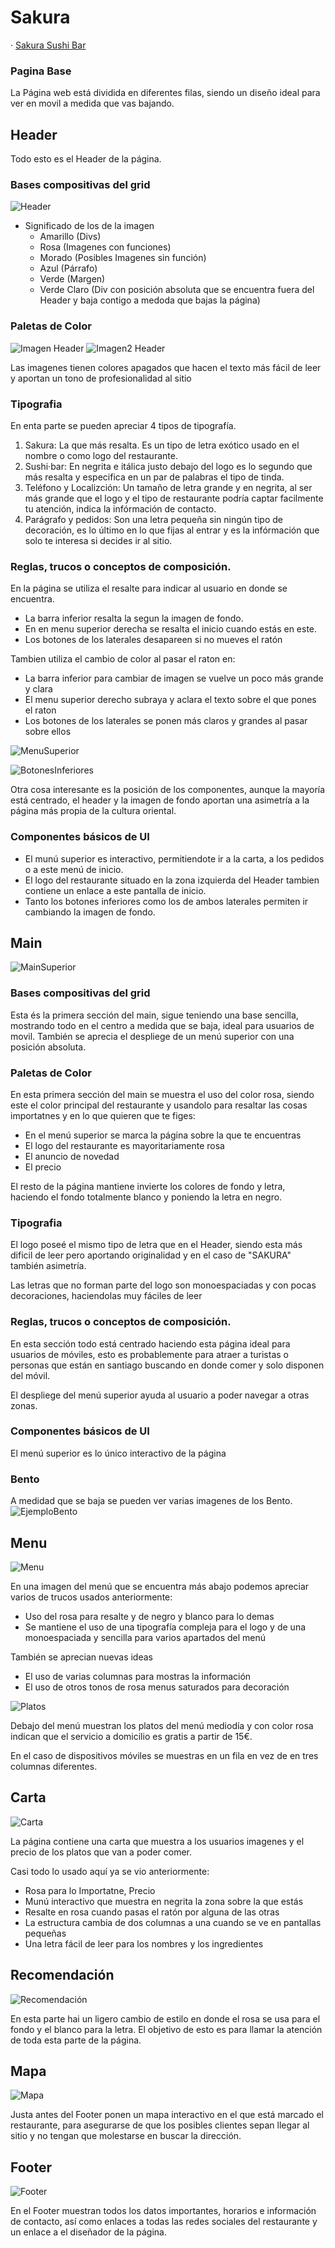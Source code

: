 # Sakura

· [Sakura Sushi Bar](https://sakurasushi-bar.es/)

### Pagina Base
La Página web está dividida en diferentes filas, siendo un diseño ideal para ver en movil a medida que vas bajando.


## Header
Todo esto es el Header de la página.

### Bases compositivas del grid

![Header](img\terminadas\Header.png "Header Sakura")

* Significado de los de la imagen
    * Amarillo  (Divs)
    * Rosa      (Imagenes con funciones)
    * Morado    (Posibles Imagenes sin función)
    * Azul      (Párrafo)
    * Verde     (Margen)
    * Verde Claro (Div con posición absoluta que se encuentra fuera del Header y baja contigo a medoda que bajas la página)

### Paletas de Color

![Imagen Header](img\terminadas\ImgHeader.png "Imagen Header Sakura")
![Imagen2 Header](img\terminadas\ImgHeader2.png "Imagen2 Header  Sakura")

Las imagenes tienen colores apagados que hacen el texto más fácil de leer y aportan un tono de profesionalidad al sitio

### Tipografia
En enta parte se pueden apreciar 4 tipos de tipografía.

 1. Sakura: La que más resalta. Es un tipo de letra exótico usado en el nombre o como logo del restaurante.
 2. Sushi·bar: En negrita e itálica justo debajo del logo es lo segundo que más resalta y especifica en un par de palabras el tipo de tinda.
 3. Teléfono y Localizción: Un tamaño de letra grande y en negrita, al ser más grande que el logo y el tipo de restaurante podría captar facilmente tu atención, indica la infórmación de contacto.
 4. Parágrafo y pedidos: Son una letra pequeña sin ningún tipo de decoración, es lo último en lo que fijas al entrar y es la infórmación que solo te interesa si decides ir al sitio.

### Reglas, trucos o conceptos de composición.
En la página se utiliza el resalte para indicar al usuario en donde se encuentra. 
 * La barra inferior resalta la segun la imagen de fondo.
 * En en menu superior derecha se resalta el inicio cuando estás en este.
 * Los botones de los laterales desapareen si no mueves el ratón


Tambien utiliza el cambio de color al pasar el raton en:
 * La barra inferior para cambiar de imagen se vuelve un poco más grande y clara
 * El menu superior derecho subraya y aclara el texto sobre el que pones el raton
 * Los botones de los laterales se ponen más claros y grandes al pasar sobre ellos

![MenuSuperior](img\terminadas\MenuSuperior.png "MenuSuperior")


![BotonesInferiores](img\terminadas\BotonesInferiores.png "BotonesInferiores")

Otra cosa interesante es la posición de los componentes, aunque la mayoría está centrado, el header y la imagen de fondo aportan una asimetría a la página más propia de la cultura oriental.

### Componentes básicos de UI
 * El munú superior es interactivo, permitiendote ir a la carta, a los pedidos o a este menú de inicio.
 * El logo del restaurante situado en la zona izquierda del Header tambien contiene un enlace a este pantalla de inicio.
 * Tanto los botones inferiores como los de ambos laterales permiten ir cambiando la imagen de fondo.

## Main

![MainSuperior](img\terminadas\MainSUperior.png "MainSuperior")

### Bases compositivas del grid

Esta és la primera sección del main, sigue teniendo una base sencilla, mostrando todo en el centro a medida que se baja, ideal para usuarios de movil. También se aprecia el despliege de un menú superior con una posición absoluta.

### Paletas de Color

En esta primera sección del main se muestra el uso del color rosa, siendo este el color principal del restaurante y usandolo para resaltar las cosas importatnes y en lo que quieren que te figes:
 * En el menú superior se marca la página sobre la que te encuentras
 * El logo del restaurante es mayoritariamente rosa
 * El anuncio de novedad
 * El precio

El resto de la página mantiene invierte los colores de fondo y letra, haciendo el fondo totalmente blanco y poniendo la letra en negro. 

### Tipografia

El logo poseé el mismo tipo de letra que en el Header, siendo esta más dificil de leer pero aportando originalidad y en el caso de "SAKURA" también asimetría.

Las letras que no forman parte del logo son monoespaciadas y con pocas decoraciones, haciendolas muy fáciles de leer

### Reglas, trucos o conceptos de composición.

En esta sección todo está centrado haciendo esta página ideal para usuarios de móviles, esto es probablemente para atraer a turistas o personas que están en santiago buscando en donde comer y solo disponen del móvil.

El despliege del menú superior ayuda al usuario a poder navegar a otras zonas.


### Componentes básicos de UI

El menú superior es lo único interactivo de la página

### Bento
A medidad que se baja se pueden ver varias imagenes de los Bento.
![EjemploBento](img\terminadas\EjemploBento.png "EjemploBento")


## Menu
![Menu](img\terminadas\Menu.png "Menu")


En una imagen del menú que se encuentra más abajo podemos apreciar varios de trucos usados anteriormente:
 * Uso del rosa para resalte y de negro y blanco para lo demas
 * Se mantiene el uso de una tipografía compleja para el logo y de una monoespaciada y sencilla para varios apartados del menú

También se aprecian nuevas ideas
 * El uso de varias columnas para mostras la información
 * El uso de otros tonos de rosa menus saturados para decoración

![Platos](img\terminadas\Platos.png "Platos")

Debajo del menú muestran los platos del menú mediodía y con color rosa indican que el servicio a domicilio es gratis a partir de 15€.

En el caso de dispositivos móviles se muestras en un fila en vez de en tres columnas diferentes.

## Carta

![Carta](img\terminadas\Carta.png "Carta")

La página contiene una carta que muestra a los usuarios imagenes y el precio de los platos que van a poder comer.

Casi todo lo usado aquí ya se vio anteriormente:
 * Rosa para lo Importatne, Precio
 * Munú interactivo que muestra en negrita la zona sobre la que estás
 * Resalte en rosa cuando pasas el ratón por alguna de las otras
 * La estructura cambia de dos columnas a una cuando se ve en pantallas pequeñas
 * Una letra fácil de leer para los nombres y los ingredientes

## Recomendación

![Recomendación](img\terminadas\Recomendación.png "Recomendación")

En esta parte hai un ligero cambio de estilo en donde el rosa se usa para el fondo y el blanco para la letra. El objetivo de esto es para llamar la atención de toda esta parte de la página.

## Mapa

![Mapa](img\terminadas\Mapa.png "Mapa")

Justa antes del Footer ponen un mapa interactivo en el que está marcado el restaurante, para asegurarse de que los posibles clientes sepan llegar al sitio y no tengan que molestarse en buscar la dirección.

## Footer

![Footer](img\terminadas\Footer.png "Footer")

En el Footer muestran todos los datos importantes, horarios e información de contacto, así como enlaces a todas las redes sociales del restaurante y un enlace a el diseñador de la página.
